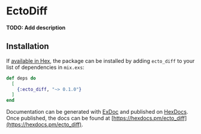 # EctoDiff

**TODO: Add description**

## Installation

If [available in Hex](https://hex.pm/docs/publish), the package can be installed
by adding `ecto_diff` to your list of dependencies in `mix.exs`:

```elixir
def deps do
  [
    {:ecto_diff, "~> 0.1.0"}
  ]
end
```

Documentation can be generated with [ExDoc](https://github.com/elixir-lang/ex_doc)
and published on [HexDocs](https://hexdocs.pm). Once published, the docs can
be found at [https://hexdocs.pm/ecto_diff](https://hexdocs.pm/ecto_diff).

